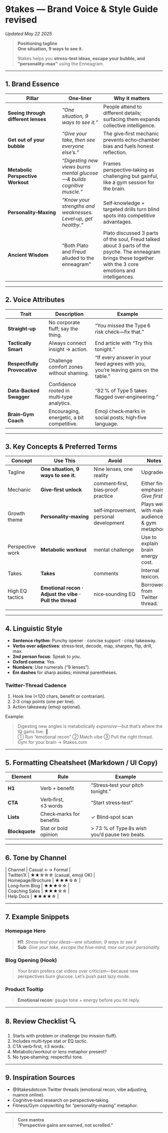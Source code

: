 # 9takes — Brand Voice & Style Guide revised

_Updated May 22 2025_

> **Positioning tagline**  
> **One situation, 9 ways to see it.**
>
> 9takes helps you **stress‑test ideas, escape your bubble, and “personality‑max”** using the Enneagram.

---

## 1. Brand Essence

| Pillar                              | One‑liner                                                               | Why it matters                                                                                                                                                 |
| ----------------------------------- | ----------------------------------------------------------------------- | -------------------------------------------------------------------------------------------------------------------------------------------------------------- |
| **Seeing through different lenses** | _“One situation, 9 ways to see it.”_                                    | People attend to different details; surfacing them expands collective intelligence.                                                                            |
| **Get out of your bubble**          | _“Give your take, then see everyone else’s.”_                           | The give‑first mechanic prevents echo‑chamber bias and fuels honest reflection.                                                                                |
| **Metabolic Perspective Workout**   | _“Digesting new views burns mental glucose—& builds cognitive muscle.”_ | Frames perspective‑taking as challenging but gainful, like a gym session for the brain.                                                                        |
| **Personality‑Maxing**              | _“Know your strengths and weaknesses. Level‑up, get healthy.”_          | Self‑knowledge + targeted drills turn blind spots into competitive advantages.                                                                                 |
| **Ancient Wisdom**                  | "Both Plato and Freud alluded to the enneagram"                         | Plato discussed 3 parts of the soul, Freud talked about 3 parts of the psyche. The enneagram brings these together with the 3 core emotions and intelligences. |

---

## 2. Voice Attributes

| Trait                        | Description                                | Example                                                                            |
| ---------------------------- | ------------------------------------------ | ---------------------------------------------------------------------------------- |
| **Straight‑up**              | No corporate fluff; say the thing.         | “You missed the Type 6 risk check—fix that.”                                       |
| **Tactically Smart**         | Always connect insight → action.           | End article with “Try this tonight.”                                               |
| **Respectfully Provocative** | Challenge comfort zones without shaming.   | “If every answer in your feed agrees with you, you’re leaving gains on the table.” |
| **Data‑Backed Swagger**      | Confidence rooted in multi‑type analytics. | “82 % of Type 5 takes flagged over‑engineering.”                                   |
| **Brain‑Gym Coach**          | Encouraging, energetic, a bit competitive. | Emoji check‑marks in social posts; high‑five language.                             |

---

## 3. Key Concepts & Preferred Terms

| Concept          | Use This                                                | Avoid                                  | Notes                                         |
| ---------------- | ------------------------------------------------------- | -------------------------------------- | --------------------------------------------- |
| Tagline          | **One situation, 9 ways to see it.**                    | Nine lenses, one reality               | Upgraded.                                     |
| Mechanic         | **Give‑first unlock**                                   | comment‑first, bias‑proof practice     | Either fine; emphasise _Give first_.          |
| Growth theme     | **Personality‑maxing**                                  | self‑improvement, personal development | Plays well with male audience & gym metaphor. |
| Perspective work | **Metabolic workout**                                   | mental challenge                       | Use to explain brain energy cost.             |
| Takes            | **Takes**                                               | comments                               | Internal lexicon.                             |
| High EQ tactics  | **Emotional recon · Adjust the vibe · Pull the thread** | nice‑sounding EQ                       | Borrowed from Twitter thread.                 |
|                  |                                                         |                                        |                                               |

---

## 4. Linguistic Style

- **Sentence rhythm**: Punchy opener · concise support · crisp takeaway.
- **Verbs over adjectives**: stress‑test, decode, map, sharpen, flip, drill, max.
- **2nd person focus**: Speak to _you_.
- **Oxford comma**: Yes.
- **Numbers**: Use numerals (“9 lenses”).
- **Em dashes** for sharp asides; minimal parentheses.

### Twitter‑Thread Cadence

1. Hook line (<120 chars, benefit or contrarian).
2. 2‑3 crisp points (one per line).
3. Action takeaway (emoji optional).

Example:

> Digesting new angles is metabolically _expensive_—but that’s where the IQ gains live. 😤  
> ① Run “emotional recon” ② Match vibe ③ Pull the right thread.  
> Gym for your brain → 9takes.com

---

## 5. Formatting Cheatsheet (Markdown / UI Copy)

| Element        | Rule                     | Example                                       |
| -------------- | ------------------------ | --------------------------------------------- |
| **H1**         | Verb + benefit           | “Stress‑test your pitch tonight.”             |
| **CTA**        | Verb‑first, ≤3 words     | “Start stress‑test”                           |
| **Lists**      | Check‑marks for benefits | ✓ Blind‑spot scan                             |
| **Blockquote** | Stat or bold opinion     | > 73 % of Type 8s wish you’d pause two beats. |

---

## 6. Tone by Channel

| Channel | Casual ←→ Formal |  
| Twitter/X | ★★☆☆☆ (casual, emoji OK) |  
| Homepage/Brochure | ★★★☆☆ |  
| Long‑form Blog | ★★★☆☆ |  
| Coaching Sales | ★★★☆☆ |  
| Help Docs | ★★★★☆ |

---

## 7. Example Snippets

### Homepage Hero

> **H1**: _Stress‑test your ideas—one situation, 9 ways to see it_  
> **Sub**: _Give your take, escape the hive‑mind, max out your personality._

### Blog Opening (Hook)

> Your brain prefers cat videos over criticism—because new perspectives burn glucose. Let’s push past lazy mode.

### Product Tooltip

> **Emotional recon**: gauge tone + energy before you hit reply.

---

## 8. Review Checklist 🔍

1. Starts with problem or challenge (no mission fluff).
2. Includes multi‑type stat _or_ EQ tactic.
3. CTA verb‑first, ≤3 words.
4. Metabolic/workout or lens metaphor present?
5. No type‑shaming; respectful tone.

---

## 9. Inspiration Sources

- @9takesdotcom Twitter threads (emotional recon, vibe adjusting, nuance online).
- Cognitive‑load research on perspective‑taking.
- Fitness/Gym copywriting for “personality‑maxing” metaphor.

---

> **Core mantra**  
> **“Perspective gains are earned, not scrolled.”**

